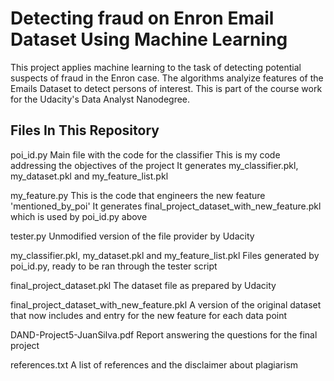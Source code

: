 # Detecting fraud on Enron Email Dataset Using Machine Learning 

This project applies machine learning to the task of detecting potential suspects of fraud in the Enron case. The algorithms analyize features of the Emails Dataset to detect persons of interest. This is part of the course work for the Udacity's Data Analyst Nanodegree.


## Files In This Repository

poi_id.py
Main file with the code for the classifier
This is my code addressing the objectives of the project
It generates my_classifier.pkl, my_dataset.pkl and my_feature_list.pkl

my_feature.py
This is the code that engineers the new feature 'mentioned_by_poi'
It generates final_project_dataset_with_new_feature.pkl which is used by poi_id.py above

tester.py
Unmodified version of the file provider by Udacity

my_classifier.pkl, my_dataset.pkl and my_feature_list.pkl
Files generated by poi_id.py, ready to be ran through the tester script

final_project_dataset.pkl
The dataset file as prepared by Udacity

final_project_dataset_with_new_feature.pkl
A version of the original dataset that now includes and entry for the new feature for each data point

DAND-Project5-JuanSilva.pdf
Report answering the questions for the final project

references.txt
A list of references and the disclaimer about plagiarism

